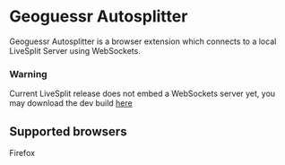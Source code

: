# Geoguessr Autosplitter

Geoguessr Autosplitter is a browser extension which connects to a local LiveSplit Server using WebSockets. 

### Warning

Current LiveSplit release does not embed a WebSockets server yet, you may download the dev build [here](https://raw.githubusercontent.com/LiveSplit/LiveSplit.github.io/artifacts/LiveSplitDevBuild.zip)

## Supported browsers

Firefox